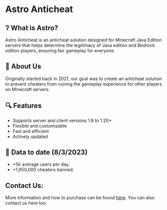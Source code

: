 # Astro Anticheat

## ❔ What is Astro?
Astro Anticheat is an anticheat solution designed for Minecraft Java Edition servers that helps determine the legitimacy of Java edition and Bedrock edition players, ensuring fair gameplay for everyone.

## 🙂 About Us
Originally started back in 2021, our goal was to create an anticheat solution to prevent cheaters from ruining the gameplay experience for other players on Minecraft servers.

## 🔍 Features
 - Supports server and client versions 1.8 to 1.20+
 - Flexible and customizable
 - Fast and efficient
 - Actively updated

## 🎉 Data to date (8/3/2023)
 - +5k average users per day.
 - +1,650,000 cheaters banned.

## Contact Us:
More information and how to purchase can be found [here](https://astroac.cc). You can also contact us here too.
